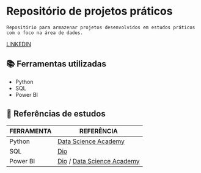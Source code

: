 
# Repositório de projetos práticos
```
Repositório para armazenar projetos desenvolvidos em estudos práticos com o foco na área de dados. 
```


[LINKEDIN](https://www.linkedin.com/in/victor-ribeiro-b5039730b/)

## 📚 Ferramentas utilizadas 

- Python 
- SQL
- Power BI

## 🔎 Referências de estudos
| FERRAMENTA | REFERÊNCIA |
|------------ | ----------|
|Python | [Data Science Academy](https://www.datascienceacademy.com.br/) |
| SQL | [Dio](dio.me)|
| Power BI | [Dio](dio.me) / [Data Science Academy](https://www.datascienceacademy.com.br/)|
